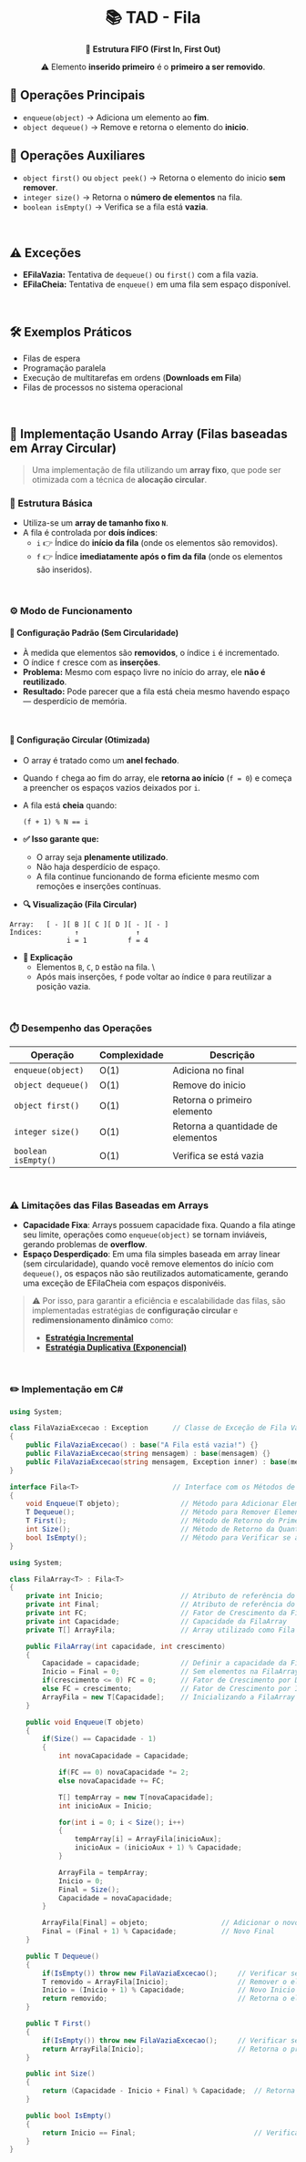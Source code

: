 <h1 align="center">📚 TAD - Fila</h1>
<p align="center">🎯 <strong>Estrutura FIFO (First In, First Out)</strong></p>
<p align="center">⚠️ Elemento <strong>inserido primeiro</strong> é o <strong>primeiro a ser removido</strong>.</p>

## 🔧 Operações Principais

* `enqueue(object)` → Adiciona um elemento ao **fim**.
* `object dequeue()` → Remove e retorna o elemento do **inicio**.

## 🧰 Operações Auxiliares

* `object first()` ou `object peek()` → Retorna o elemento do inicio **sem remover**.
* `integer size()` → Retorna o **número de elementos** na fila.
* `boolean isEmpty()` → Verifica se a fila está **vazia**.

<br>

## ⚠️ Exceções

* **EFilaVazia:** Tentativa de `dequeue()` ou `first()` com a fila vazia.
* **EFilaCheia:** Tentativa de `enqueue()` em uma fila sem espaço disponível.

<br>

## 🛠️ Exemplos Práticos

* Filas de espera
* Programação paralela
* Execução de multitarefas em ordens (**Downloads em Fila**)
* Filas de processos no sistema operacional

<br>

## 🧱 Implementação Usando Array (Filas baseadas em Array Circular)

> Uma implementação de fila utilizando um **array fixo**, que pode ser otimizada com a técnica de **alocação circular**.

### 🔧 Estrutura Básica

* Utiliza-se um **array de tamanho fixo `N`**.
* A fila é controlada por **dois índices**:
  * `i` 👉 Índice do **início da fila** (onde os elementos são removidos).
  * `f` 👉 Índice **imediatamente após o fim da fila** (onde os elementos são inseridos).

<br>

### ⚙️ Modo de Funcionamento

#### 🧩 Configuração Padrão (Sem Circularidade)

* À medida que elementos são **removidos**, o índice `i` é incrementado.
* O índice `f` cresce com as **inserções**.
* **Problema:** Mesmo com espaço livre no início do array, ele **não é reutilizado**.
* **Resultado:** Pode parecer que a fila está cheia mesmo havendo espaço ― desperdício de memória.

<br>

#### 🔁 Configuração Circular (Otimizada)

* O array é tratado como um **anel fechado**.
* Quando `f` chega ao fim do array, ele **retorna ao início** (`f = 0`) e começa a preencher os espaços vazios deixados por `i`.
* A fila está **cheia** quando:
  ```text
  (f + 1) % N == i
  ```
* **✅ Isso garante que:**
  * O array seja **plenamente utilizado**.
  * Não haja desperdício de espaço.
  * A fila continue funcionando de forma eficiente mesmo com remoções e inserções contínuas.

* **🔍 Visualização (Fila Circular)**

```text
Array:   [ - ][ B ][ C ][ D ][ - ][ - ]
Índices:        ↑              ↑
              i = 1          f = 4
```

* **📖 Explicação**
  * Elementos `B`, `C`, `D` estão na fila. \
  * Após mais inserções, `f` pode voltar ao índice `0` para reutilizar a posição vazia.

<br>

### ⏱️ Desempenho das Operações

| Operação            | Complexidade | Descrição                         |
|---------------------|--------------|-----------------------------------|
| `enqueue(object)`   | O(1)         | Adiciona no final                 |
| `object dequeue()`  | O(1)         | Remove do inicio                  |
| `object first()`    | O(1)         | Retorna o primeiro elemento       |
| `integer size()`    | O(1)         | Retorna a quantidade de elementos |
| `boolean isEmpty()` | O(1)         | Verifica se está vazia            |

<br>

### ⚠️ Limitações das Filas Baseadas em Arrays

* **Capacidade Fixa**: Arrays possuem capacidade fixa. Quando a fila atinge seu limite, operações como `enqueue(object)` se tornam inviáveis, gerando problemas de **overflow**.
* **Espaço Desperdiçado**: Em uma fila simples baseada em array linear (sem circularidade), quando você remove elementos do início com `dequeue()`, os espaços não são reutilizados automaticamente, gerando uma exceção de EFilaCheia com espaços disponivéis.

> ⚠️ Por isso, para garantir a eficiência e escalabilidade das filas, são implementadas estratégias de **configuração circular** e **redimensionamento dinâmico** como:
>  * [**Estratégia Incremental**](pilha.md/#1-estratégia-incremental) 
>  * [**Estratégia Duplicativa (Exponencial)**](pilha.md/#2-estratégia-duplicativa-exponencial)

<br>

### ✏️ Implementação em C#
```csharp
using System;

class FilaVaziaExcecao : Exception      // Classe de Exceção de Fila Vazia
{
    public FilaVaziaExcecao() : base("A Fila está vazia!") {}
    public FilaVaziaExcecao(string mensagem) : base(mensagem) {}
    public FilaVaziaExcecao(string mensagem, Exception inner) : base(mensagem, inner) {}
}

interface Fila<T>                       // Interface com os Métodos de uma Fila
{
    void Enqueue(T objeto);               // Método para Adicionar Elemento no Final da Fila
    T Dequeue();                          // Método para Remover Elemento do Inicio da Fila
    T First();                            // Método de Retorno do Primeiro Elemento da Fila
    int Size();                           // Método de Retorno da Quantidade de Elementos da Fila
    bool IsEmpty();                       // Método para Verificar se a Fila está Vazia
}

using System;

class FilaArray<T> : Fila<T>
{
    private int Inicio;                   // Atributo de referência do Inicio da Fila
    private int Final;                    // Atributo de referência do Final da Fila
    private int FC;                       // Fator de Crescimento da FilaArray - Incremental ou Duplicativa
    private int Capacidade;               // Capacidade da FilaArray
    private T[] ArrayFila;                // Array utilizado como Fila

    public FilaArray(int capacidade, int crescimento)
    {
        Capacidade = capacidade;          // Definir a capacidade da FilaArray
        Inicio = Final = 0;               // Sem elementos na FilaArray
        if(crescimento <= 0) FC = 0;      // Fator de Crescimento por Duplicação
        else FC = crescimento;            // Fator de Crescimento por Incrementação
        ArrayFila = new T[Capacidade];    // Inicializando a FilaArray
    }

    public void Enqueue(T objeto)
    {
        if(Size() == Capacidade - 1)
        {
            int novaCapacidade = Capacidade;                                // Variável auxiliar contendo a nova capacidade da FilaArray

            if(FC == 0) novaCapacidade *= 2;                                // Redimensionamento por Duplicação
            else novaCapacidade += FC;                                      // Redimensionamento por Incrementação

            T[] tempArray = new T[novaCapacidade];                          // Criação de um Array temporário
            int inicioAux = Inicio;                                         // Variável auxiliar contendo o Inicio da FilaArray

            for(int i = 0; i < Size(); i++)
            {
                tempArray[i] = ArrayFila[inicioAux];                          // Colocar os elementos do antigo Array (ArrayFila) para o novo Array (tempArray)
                inicioAux = (inicioAux + 1) % Capacidade;                     // Iterar por todos os elementos da FilaArray
            }

            ArrayFila = tempArray;                                          // tempArray passa a ser o novo Array
            Inicio = 0;                                                     // Novo Inicio
            Final = Size();                                                 // Novo Final
            Capacidade = novaCapacidade;                                    // Nova Capacidade
        }

        ArrayFila[Final] = objeto;                  // Adicionar o novo elemento a FilaArray
        Final = (Final + 1) % Capacidade;           // Novo Final
    }

    public T Dequeue()
    {
        if(IsEmpty()) throw new FilaVaziaExcecao();     // Verificar se a FilaArray está Vazia
        T removido = ArrayFila[Inicio];                 // Remover o elemento do Inicio da FilaArray
        Inicio = (Inicio + 1) % Capacidade;             // Novo Inicio
        return removido;                                // Retorna o elemento removido
    }

    public T First()
    {
        if(IsEmpty()) throw new FilaVaziaExcecao();     // Verificar se a FilaArray está Vazia
        return ArrayFila[Inicio];                       // Retorna o primeiro elemento
    }

    public int Size()
    {
        return (Capacidade - Inicio + Final) % Capacidade;  // Retorna a quantidade de elementos da FilaArray
    }

    public bool IsEmpty()
    {
        return Inicio == Final;                             // Verificar se a Inicio da FilaArray é igual ao Final, ou seja, está Vazia
    }
}
```
